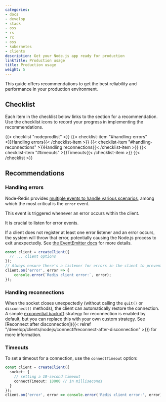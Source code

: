 ```yaml
---
categories:
- docs
- develop
- stack
- oss
- rs
- rc
- oss
- kubernetes
- clients
description: Get your Node.js app ready for production
linkTitle: Production usage
title: Production usage
weight: 5
---
```


This guide offers recommendations to get the best reliability and
performance in your production environment.

## Checklist

Each item in the checklist below links to the section
for a recommendation. Use the checklist icons to record your
progress in implementing the recommendations.

{{< checklist "nodeprodlist" >}}
    {{< checklist-item "#handling-errors" >}}Handling errors{{< /checklist-item >}}
    {{< checklist-item "#handling-reconnections" >}}Handling reconnections{{< /checklist-item >}}
    {{< checklist-item "#timeouts" >}}Timeouts{{< /checklist-item >}}
{{< /checklist >}}

## Recommendations

### Handling errors

Node-Redis provides [multiple events to handle various scenarios](https://github.com/redis/node-redis?tab=readme-ov-file#events), among which the most critical is the `error` event.

This event is triggered whenever an error occurs within the client.

It is crucial to listen for error events.

If a client does not register at least one error listener and an error occurs, the system will throw that error, potentially causing the Node.js process to exit unexpectedly.
See [the EventEmitter docs](https://nodejs.org/api/events.html#events_error_events) for more details.

```typescript
const client = createClient({
  // ... client options
});
// Always ensure there's a listener for errors in the client to prevent process crashes due to unhandled errors
client.on('error', error => {
    console.error(`Redis client error:`, error);
});
```

### Handling reconnections

When the socket closes unexpectedly (without calling the `quit()` or `disconnect()` methods),
the client can automatically restore the connection.  A simple
[exponential backoff](https://en.wikipedia.org/wiki/Exponential_backoff) strategy
for reconnection is enabled by default, but you can replace this with your
own custom strategy. See
[Reconnect after disconnection]({{< relref "/develop/clients/nodejs/connect#reconnect-after-disconnection" >}})
for more information.

### Timeouts

To set a timeout for a connection, use the `connectTimeout` option:
```typescript
const client = createClient({
  socket: {
    // setting a 10-second timeout  
    connectTimeout: 10000 // in milliseconds
  }
});
client.on('error', error => console.error('Redis client error:', error));
```
